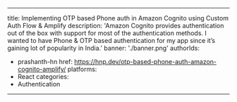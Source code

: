 ---
title: Implementing OTP based Phone auth in Amazon Cognito using Custom Auth Flow & Amplify
description: 'Amazon Cognito provides authentication out of the box with support for most of the authentication methods. I wanted to have Phone & OTP based authentication for my app since it’s gaining lot of popularity in India.'
banner: './banner.png'
authorIds:
  - prashanth-hn
href: https://hnp.dev/otp-based-phone-auth-amazon-cognito-amplify/
platforms:
  - React
categories:
  - Authentication
----